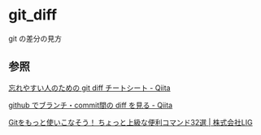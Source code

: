 # git_diff

git の差分の見方

## 参照

[忘れやすい人のための git diff チートシート \- Qiita](https://qiita.com/shibukk/items/8c9362a5bd399b9c56be)

[github でブランチ・commit間の diff を見る \- Qiita](https://qiita.com/fantasista_21jp/items/9419ca4ab3bb8e1ee4c5)

[Gitをもっと使いこなそう！ ちょっと上級な便利コマンド32選 \| 株式会社LIG](https://liginc.co.jp/387757)
